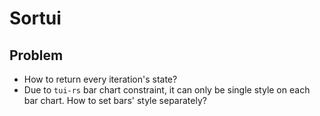 # Sortui

## Problem

- How to return every iteration's state?
- Due to `tui-rs` bar chart constraint, it can only be single style on each
bar chart. How to set bars' style separately?
